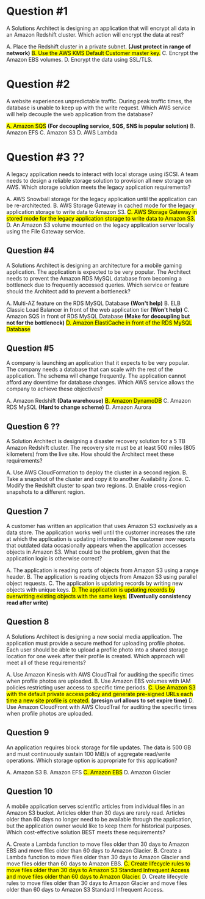 # Question #1
A Solutions Architect is designing an application that will encrypt all data in an Amazon Redshift cluster.
Which action will encrypt the data at rest?

A. Place the Redshift cluster in a private subnet. **(Just protect in range of network)**
<mark>B. Use the AWS KMS Default Customer master key.</mark>
C. Encrypt the Amazon EBS volumes.
D. Encrypt the data using SSL/TLS.

# Question #2
A website experiences unpredictable traffic. During peak traffic times, the database is unable to keep up with the write request.
Which AWS service will help decouple the web application from the database?

<mark>A. Amazon SQS</mark> **(For decoupling service, SQS, SNS is popular solution)**
B. Amazon EFS
C. Amazon S3
D. AWS Lambda

# Question #3 ??
A legacy application needs to interact with local storage using iSCSI. A team needs to design a reliable storage solution to provision all new storage on AWS.
Which storage solution meets the legacy application requirements?

A. AWS Snowball storage for the legacy application until the application can be re-architected.
B. AWS Storage Gateway in cached mode for the legacy application storage to write data to Amazon S3.
<mark>C. AWS Storage Gateway in stored mode for the legacy application storage to write data to Amazon S3.</mark>
D. An Amazon S3 volume mounted on the legacy application server locally using the File Gateway service.

## Question #4
A Solutions Architect is designing an architecture for a mobile gaming application. The application is expected to be very popular. The Architect needs to prevent the Amazon RDS MySQL database from becoming a bottleneck due to frequently accessed queries.
Which service or feature should the Architect add to prevent a bottleneck?

A. Multi-AZ feature on the RDS MySQL Database **(Won't help)**
B. ELB Classic Load Balancer in front of the web application tier  **(Won't help)**
C. Amazon SQS in front of RDS MySQL Database **(Make for decoupling but not for the bottleneck)**
<mark>D. Amazon ElastiCache in front of the RDS MySQL Database</mark>

## Question #5
A company is launching an application that it expects to be very popular. The company needs a database that can scale with the rest of the application. The schema will change frequently. The application cannot afford any downtime for database changes.
Which AWS service allows the company to achieve these objectives?

A. Amazon Redshift **(Data warehouse)**
<mark>B. Amazon DynamoDB</mark>
C. Amazon RDS MySQL **(Hard to change scheme)**
D. Amazon Aurora

## Question 6 ??
A Solution Architect is designing a disaster recovery solution for a 5 TB Amazon Redshift cluster. The recovery site must be at least 500 miles (805 kilometers) from the live site.
How should the Architect meet these requirements?

A. Use AWS CloudFormation to deploy the cluster in a second region.
B. Take a snapshot of the cluster and copy it to another Availability Zone.
C. Modify the Redshift cluster to span two regions.
D. Enable cross-region snapshots to a different region.

## Question 7
A customer has written an application that uses Amazon S3 exclusively as a data store. The application works well until the customer increases the rate at which the application is updating information. The customer now reports that outdated data occasionally appears when the application accesses objects in Amazon S3.
What could be the problem, given that the application logic is otherwise correct?

A. The application is reading parts of objects from Amazon S3 using a range header.
B. The application is reading objects from Amazon S3 using parallel object requests.
C. The application is updating records by writing new objects with unique keys.
<mark>D. The application is updating records by overwriting existing objects with the same keys.</mark> **(Eventually consistency read after write)**

## Question 8
A Solutions Architect is designing a new social media application. The application must provide a secure method for uploading profile photos. Each user should be able to upload a profile photo into a shared storage location for one week after their profile is created.
Which approach will meet all of these requirements?

A. Use Amazon Kinesis with AWS CloudTrail for auditing the specific times when profile photos are uploaded.
B. Use Amazon EBS volumes with IAM policies restricting user access to specific time periods.
<mark>C. Use Amazon S3 with the default private access policy and generate pre-signed URLs each time a new site profile is created.</mark> **(presign url allows to set expire time)**
D. Use Amazon CloudFront with AWS CloudTrail for auditing the specific times when profile photos are uploaded.

## Question 9
An application requires block storage for file updates. The data is 500 GB and must continuously sustain 100 MiB/s of aggregate read/write operations.
Which storage option is appropriate for this application?

A. Amazon S3
B. Amazon EFS
<mark>C. Amazon EBS</mark>
D. Amazon Glacier

## Question 10
A mobile application serves scientific articles from individual files in an Amazon S3 bucket. Articles older than 30 days are rarely read. Articles older than 60 days no longer need to be available through the application, but the application owner would like to keep them for historical purposes.
Which cost-effective solution BEST meets these requirements?

A. Create a Lambda function to move files older than 30 days to Amazon EBS and move files older than 60 days to Amazon Glacier.
B. Create a Lambda function to move files older than 30 days to Amazon Glacier and move files older than 60 days to Amazon EBS.
<mark>C. Create lifecycle rules to move files older than 30 days to Amazon S3 Standard Infrequent Access and move files older than 60 days to Amazon Glacier.</mark>
D. Create lifecycle rules to move files older than 30 days to Amazon Glacier and move files older than 60 days to Amazon S3 Standard Infrequent Access.
